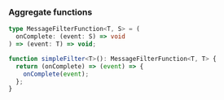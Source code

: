 ### Aggregate functions

```ts
type MessageFilterFunction<T, S> = (
  onComplete: (event: S) => void
) => (event: T) => void;
```
```ts
function simpleFilter<T>(): MessageFilterFunction<T, T> {
  return (onComplete) => (event) => {
    onComplete(event);
  };
}
```